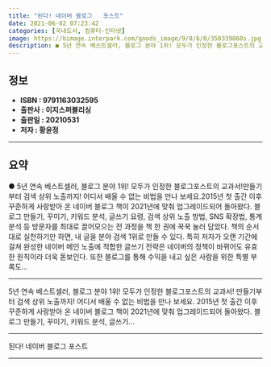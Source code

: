```yaml
---
title: "된다! 네이버 블로그   포스트"
date: 2021-06-02 07:23:42
categories: [국내도서, 컴퓨터-인터넷]
image: https://bimage.interpark.com/goods_image/9/8/6/0/350339860s.jpg
description: ● 5년 연속 베스트셀러, 블로그 분야 1위! 모두가 인정한 블로그포스트의 교과서!만들기부터 검색 상위 노출까지! 어디서 배울 수 없는 비법을 만나 보세요.2015년 첫 출간 이후 꾸준하게 사랑받아 온 네이버 블로그 책이 2021년에 맞춰 업그레이드되어 돌아왔다. 블로그 만들기, 꾸미
---
```


## **정보**

- **ISBN : 9791163032595**
- **출판사 : 이지스퍼블리싱**
- **출판일 : 20210531**
- **저자 : 황윤정**

------



## **요약**

●  5년 연속 베스트셀러, 블로그 분야 1위! 모두가 인정한 블로그포스트의 교과서!만들기부터 검색 상위 노출까지! 어디서 배울 수 없는 비법을 만나 보세요.2015년 첫 출간 이후 꾸준하게 사랑받아 온 네이버 블로그 책이 2021년에 맞춰 업그레이드되어 돌아왔다. 블로그 만들기, 꾸미기, 키워드 분석, 글쓰기 요령, 검색 상위 노출 방법, SNS 확장법, 통계 분석 등 방문자를 최대로 끌어모으는 전 과정을 책 한 권에 꾹꾹 눌러 담았다. 책의 순서대로 실천하기만 하면, 내 글을 분야 검색 1위로 만들 수 있다. 특히 저자가 오랜 기간에 걸쳐 완성한 네이버 메인 노출에 적합한 글쓰기 전략은 네이버의 정책이 바뀌어도 유효한 원칙이라 더욱 돋보인다. 또한 블로그를 통해 수익을 내고 싶은 사람을 위한 특별 부록도...

------

5년 연속 베스트셀러, 블로그 분야 1위! 모두가 인정한 블로그포스트의 교과서!
만들기부터 검색 상위 노출까지! 어디서 배울 수 없는 비법을 만나 보세요.
2015년 첫 출간 이후 꾸준하게 사랑받아 온 네이버 블로그 책이 2021년에 맞춰 업그레이드되어 돌아왔다. 블로그 만들기, 꾸미기, 키워드 분석, 글쓰기... 

------


된다! 네이버 블로그   포스트 

------


